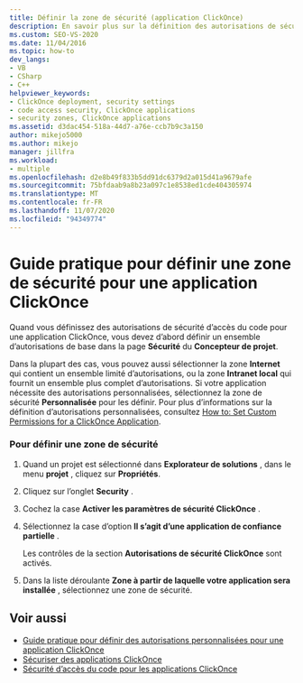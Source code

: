 ```yaml
---
title: Définir la zone de sécurité (application ClickOnce)
description: En savoir plus sur la définition des autorisations de sécurité d’accès du code pour une application ClickOnce, qui commence par un jeu d’autorisations de base dans le concepteur de projet.
ms.custom: SEO-VS-2020
ms.date: 11/04/2016
ms.topic: how-to
dev_langs:
- VB
- CSharp
- C++
helpviewer_keywords:
- ClickOnce deployment, security settings
- code access security, ClickOnce applications
- security zones, ClickOnce applications
ms.assetid: d3dac454-518a-44d7-a76e-ccb7b9c3a150
author: mikejo5000
ms.author: mikejo
manager: jillfra
ms.workload:
- multiple
ms.openlocfilehash: d2e8b49f833b5dd91dc6379d2a015d41a9679afe
ms.sourcegitcommit: 75bfdaab9a8b23a097c1e8538ed1cde404305974
ms.translationtype: MT
ms.contentlocale: fr-FR
ms.lasthandoff: 11/07/2020
ms.locfileid: "94349774"
---
```

# <a name="how-to-set-a-security-zone-for-a-clickonce-application"></a>Guide pratique pour définir une zone de sécurité pour une application ClickOnce
Quand vous définissez des autorisations de sécurité d’accès du code pour une application ClickOnce, vous devez d’abord définir un ensemble d’autorisations de base dans la page **Sécurité** du **Concepteur de projet**.

 Dans la plupart des cas, vous pouvez aussi sélectionner la zone **Internet** qui contient un ensemble limité d’autorisations, ou la zone **Intranet local** qui fournit un ensemble plus complet d’autorisations. Si votre application nécessite des autorisations personnalisées, sélectionnez la zone de sécurité **Personnalisée** pour les définir. Pour plus d’informations sur la définition d’autorisations personnalisées, consultez [How to: Set Custom Permissions for a ClickOnce Application](../deployment/how-to-set-custom-permissions-for-a-clickonce-application.md).

### <a name="to-set-a-security-zone"></a>Pour définir une zone de sécurité

1. Quand un projet est sélectionné dans **Explorateur de solutions** , dans le menu **projet** , cliquez sur **Propriétés**.

2. Cliquez sur l’onglet **Security** .

3. Cochez la case **Activer les paramètres de sécurité ClickOnce** .

4. Sélectionnez la case d’option **Il s’agit d’une application de confiance partielle** .

     Les contrôles de la section **Autorisations de sécurité ClickOnce** sont activés.

5. Dans la liste déroulante **Zone à partir de laquelle votre application sera installée** , sélectionnez une zone de sécurité.

## <a name="see-also"></a>Voir aussi
- [Guide pratique pour définir des autorisations personnalisées pour une application ClickOnce](../deployment/how-to-set-custom-permissions-for-a-clickonce-application.md)
- [Sécuriser des applications ClickOnce](../deployment/securing-clickonce-applications.md)
- [Sécurité d’accès du code pour les applications ClickOnce](../deployment/code-access-security-for-clickonce-applications.md)
